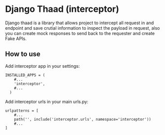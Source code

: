 Django Thaad (interceptor)
==========================

Django thaad is a library that allows project to intercept all request in and endpoint
and save crutial information to inspect the payload in request, also you can create
mock responses to send back to the requester and create Fake APIs.


How to use
----------

Add interceptor app in your settings:

    INSTALLED_APPS = (
        #...
        'interceptor',
        #...
      )
 
 Add interceptor urls in your main urls.py:
 
    urlpatterns = [
        #...
        path('', include('interceptor.urls', namespace='interceptor'))
        #...
    ]
